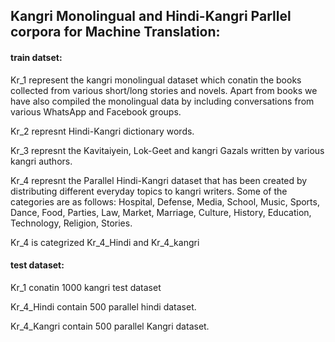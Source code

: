 ## Kangri Monolingual and Hindi-Kangri Parllel corpora for Machine Translation:


#### train datset: 

Kr_1 represent the kangri monolingual dataset which conatin the books collected from various short/long stories and novels. Apart from books we have also compiled the monolingual data by including conversations from various WhatsApp and Facebook groups.

Kr_2 represnt Hindi-Kangri dictionary words.

Kr_3 represnt the Kavitaiyein, Lok-Geet and kangri Gazals written by various kangri authors.

Kr_4 represnt the Parallel Hindi-Kangri dataset that has been created by distributing different everyday topics to kangri writers.
      Some of the categories are as follows: Hospital, Defense, Media, School, Music, Sports, Dance, Food, Parties, Law, Market, Marriage, Culture,
        History, Education, Technology, Religion, Stories.
        
Kr_4 is categrized Kr_4_Hindi and Kr_4_kangri


#### test dataset:

Kr_1 conatin 1000 kangri test dataset 

Kr_4_Hindi contain 500 parallel hindi dataset.

Kr_4_Kangri contain 500 parallel Kangri dataset.
